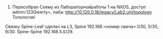 1. Пересобрал Схему из Лабораторнойработы 1 на NXOS, доступ admin:123Qwerty=, лаба:
http://10.120.0.18/legacy/Lab2.unl/topology
Топология:

Связку Spine-Leaf сделал на L3, Spine 192.168.<номер свича>.1/30, 5/30, 9/30. Spine-Spine 192.168.5.0/29.
